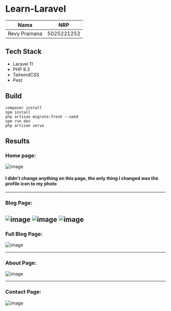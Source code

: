 # Learn-Laravel

|             Nama                 |    NRP     |
|:--------------------------------:|:----------:|
| Revy Pramana                     | 5025221252 |

## Tech Stack
- Laravel 11
- PHP 8.3
- TailwindCSS
- Pest

## Build
```
composer install
npm install
php artisan migrate:fresh --seed
npm run dev
php artisan serve
```

## Results

### Home page:

![image](https://github.com/user-attachments/assets/0b44ba67-86b9-409c-99d4-a3fb9b2af919)

<h4>I didn't change anything on this page, the only thing I changed was the profile icon to my photo</h4>

---

### Blog Page:
![image](https://github.com/user-attachments/assets/6212b691-9dc7-402f-aaad-9d7953957499)
![image](https://github.com/user-attachments/assets/75978c4e-7c46-4b4d-ac77-f3af391fd707)
![image](https://github.com/user-attachments/assets/990ffa84-03b6-4c4b-b21c-e4addf1e39fd)
---

### Full Blog Page:
![image](https://github.com/user-attachments/assets/978ce49b-de00-4177-93ad-777d3b5d0540)

---

### About Page:
![image](https://github.com/user-attachments/assets/7ce6eead-38ba-420f-adb0-c95eaefc61f6)

---

### Contact Page:
![image](https://github.com/user-attachments/assets/ffdd948e-9050-4df8-9a15-cc64c4655f11)
